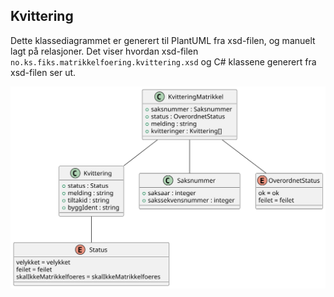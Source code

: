 ## Kvittering

Dette klassediagrammet er generert til PlantUML fra xsd-filen, og manuelt lagt på relasjoner.
Det viser hvordan xsd-filen `no.ks.fiks.matrikkelfoering.kvittering.xsd` og C# klassene generert fra xsd-filen ser ut.

![](kvittering-relations.svg)
